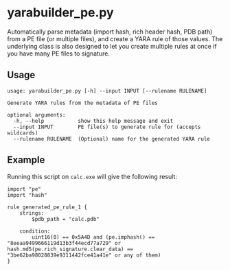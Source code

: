 # yarabuilder_pe.py
Automatically parse metadata (import hash, rich header hash, PDB path) from a PE file (or multiple files), and create a YARA rule of those values. The underlying class is also designed to let you create multiple rules at once if you have many PE files to signature.

## Usage
```
usage: yarabuilder_pe.py [-h] --input INPUT [--rulename RULENAME]

Generate YARA rules from the metadata of PE files

optional arguments:
  -h, --help           show this help message and exit
  --input INPUT        PE file(s) to generate rule for (accepts wildcards)
  --rulename RULENAME  (Optional) name for the generated YARA rule
```

## Example
Running this script on `calc.exe` will give the following result:
```
import "pe"
import "hash"

rule generated_pe_rule_1 {
    strings:
        $pdb_path = "calc.pdb"

    condition:
        uint16(0) == 0x5A4D and (pe.imphash() == "8eeaa9499666119d13b3f44ecd77a729" or hash.md5(pe.rich_signature.clear_data) == "3be62ba98028839e9311442fce41a41e" or any of them)
}
```
